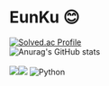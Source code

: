 # EunKu 😊
[![Solved.ac Profile](http://mazassumnida.wtf/api/v2/generate_badge?boj=kegoo1997)](https://solved.ac/kegoo1997/)  
![Anurag's GitHub stats](https://github-readme-stats.vercel.app/api?username=kangeunku&show_icons=true&theme=radical)  
</br>
<img src="https://img.shields.io/badge/Spring-6DB33F?style=for-the-badge&logo=Spring&logoColor=green"><img src="https://img.shields.io/badge/Spring Boot-6DB33F?style=for-the-badge&logo=Spring Boot&logoColor=yellow">
![Python](https://img.shields.io/badge/Python-3776AB.svg?&style=for-the-badge&logo=Java&logoColor=white)
